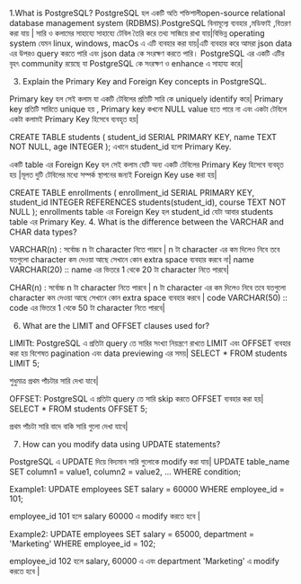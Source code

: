 1.What is PostgreSQL?
PostgreSQL হল একটি অতি শক্তিশালীopen-source relational database management system (RDBMS).PostgreSQL বিনামূল্যে ব্যবহার ,মডিফাই ,বিতরণ করা যায় | সারি ও কলামের সাহায্যে সাহায্যে টেবিল তৈরি করে তথ্য সাজিয়ে রাখা যায়|বিভিন্ন operating system যেমন linux, windows, macOs এ এটি ব্যবহার করা যায়|এটি ব্যবহার করে আমরা  json data এর উপরও query করতে পারি এবং json data কে সংরক্ষণ করতে পারি। PostgreSQL এর  একটি এটির বৃহৎ community  রয়েছে যা PostgreSQL কে সংরক্ষণ ও enhance এ সাহায্য করে|

3. Explain the Primary Key and Foreign Key concepts in PostgreSQL.

Primary key হল সেই  কলাম যা একটি টেবিলের প্রতিটি সারি কে uniquely identify করে| Primary key প্রতিটি সারিতে unique হয় ,  Primary key কখনো NULL value হতে পারে না এবং একটা টেবিলে একটা কলামই  Primary Key হিসেবে ব্যবহৃত হয়|

CREATE TABLE students (
    student_id SERIAL PRIMARY KEY,
    name TEXT NOT NULL,
    age INTEGER
);
এখানে student_id হলো Primary Key.

একটি table এর Foreign Key হল সেই কলাম যেটি অন্য একটি টেবিলের Primary Key হিসেবে ব্যবহৃত হয় |মূলত দুটি টেবিলের মধ্যে সম্পর্ক স্থাপনের জন্যই Foreign Key use করা হয়|

CREATE TABLE enrollments (
    enrollment_id SERIAL PRIMARY KEY,
    student_id INTEGER REFERENCES students(student_id),
    course TEXT NOT NULL
);
enrollments table এর Foreign Key হল student_id যেটা আবার students table এর Primary Key.
4. What is the difference between the VARCHAR and CHAR data types?

VARCHAR(n) : সর্বোচ্চ n টা character নিতে পারবে | n টা character এর কম দিলেও নিবে তবে যতগুলো character কম দেওয়া আছে সেখানে কোন extra space ব্যবহার করবে না|
name VARCHAR(20) :: name এর  ভিতরে 1 থেকে 20 টা character নিতে পারবে| 

CHAR(n) : সর্বোচ্চ n টা character নিতে পারবে | n টা character এর কম দিলেও নিবে তবে যতগুলো character কম দেওয়া আছে সেখানে কোন extra space ব্যবহার করবে |
code VARCHAR(50) :: code এর  ভিতরে 1 থেকে 50 টা character নিতে পারবে| 

6. What are the LIMIT and OFFSET clauses used for?

LIMITt: PostgreSQL এ প্রতিটা query তে সারির সংখ্যা নিয়ন্ত্রণে রাখতে LIMIT এবং OFFSET ব্যবহার করা হয় বিশেষত pagination এবং data previewing এর সময়|
SELECT * FROM students
LIMIT 5;

শুধুমাত্র প্রথম পাঁচটার সারি দেখা যাবে|

OFFSET: PostgreSQL এ প্রতিটা query তে সারি skip করতে OFFSET ব্যবহার করা হয়|
SELECT * FROM students
OFFSET 5;

প্রথম পাঁচটা সারি বাদে বাকি সারি গুলো দেখা যাবে|

7. How can you modify data using UPDATE statements?

PostgreSQL এ UPDATE দিয়ে বিদ্যমান সারি গুলোকে modify করা যায়|
UPDATE table_name
SET column1 = value1,
    column2 = value2,
    ...
WHERE condition;

Example1:
UPDATE employees
SET salary = 60000
WHERE employee_id = 101;

employee_id 101 হলে salary 60000 এ modify করতে হবে |

Example2:
UPDATE employees
SET salary = 65000,
    department = 'Marketing'
WHERE employee_id = 102;

employee_id 102 হলে salary, 60000 এ এবং department  'Marketing'
 এ modify করতে হবে |



